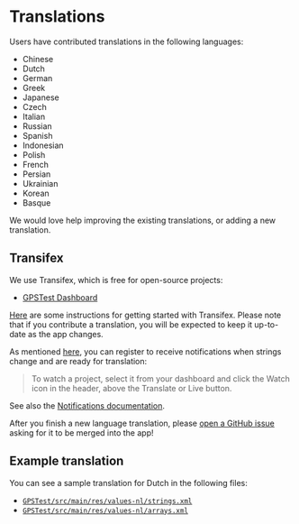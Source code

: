 # Translations

Users have contributed translations in the following languages:
* Chinese
* Dutch
* German
* Greek
* Japanese
* Czech
* Italian
* Russian
* Spanish
* Indonesian
* Polish
* French
* Persian
* Ukrainian
* Korean
* Basque

We would love help improving the existing translations, or adding a new translation.

## Transifex

We use Transifex, which is free for open-source projects:
* [GPSTest Dashboard](https://www.transifex.com/sean-barbeau/gpstest-android/dashboard/)

[Here](https://docs.transifex.com/getting-started-1/translators) are some instructions for getting started with Transifex.  Please note that if you contribute a translation, you will be expected to keep it up-to-date as the app changes.

As mentioned [here](https://docs.transifex.com/faq/all#what-kind-of-notifications-can-i-get-for-the-projects-i-translate), you can register to receive notifications when strings change and are ready for translation:

>To watch a project, select it from your dashboard and click the Watch icon in the header, above the Translate or Live button.

See also the [Notifications documentation](https://docs.transifex.com/tracking/notifications).

After you finish a new language translation, please [open a GitHub issue](https://github.com/barbeau/gpstest/issues/new) asking for it to be merged into the app!

## Example translation

You can see a sample translation for Dutch in the following files:

* [`GPSTest/src/main/res/values-nl/strings.xml`](/GPSTest/src/main/res/values-nl/strings.xml)
* [`GPSTest/src/main/res/values-nl/arrays.xml`](/GPSTest/src/main/res/values-nl/arrays.xml)